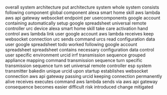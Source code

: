 overall system architecture put architecture system whole system consists following component global component alexa smart home skill aws lambda aws api gateway websocket endpoint per usercomponents google account containing automatically setup google spreadsheet universal remote controller urc device alexa smart home skill take care activation hand control aws lambda link user google account aws lambda receives keep websocket connection urc sends command urcs read configuration data user google spreadsheet todo worked following google account spreadsheet spreadsheet contains necessary configuration data control user specific environment urcid irrf transmission sequence grouped appliance mapping command transmission sequence turn specific transmission sequence turn set universal remote controller esp system transmitter bakedin unique urcid upon startup establishes websocket connection aws api gateway passing urcid keeping connection permanently alive receives executes command aws lambda sends via aws api gateway consequence becomes easier difficult risk introduced change mitigated
